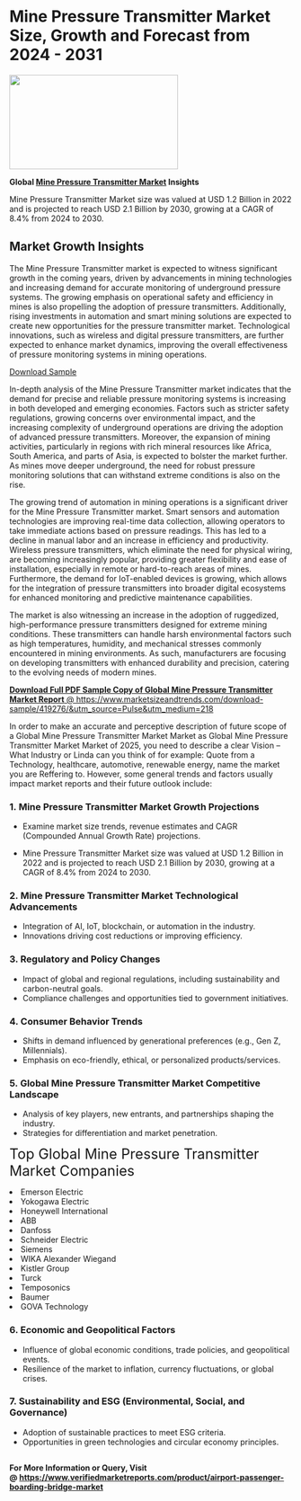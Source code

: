 <H1>Mine Pressure Transmitter Market Size, Growth and Forecast from 2024 - 2031</H1><img class="aligncenter size-medium wp-image-584254" src="https://thirdeyenews.in/wp-content/uploads/2024/09/Global-Market-Research-300x168.jpeg" alt="" width="300" height="168" /><p><strong>Global&nbsp;<a href="https://www.marketsizeandtrends.com/download-sample/419276/&amp;utm_source=Pulse&amp;utm_medium=218">Mine Pressure Transmitter Market</a> Insights</strong></p><p>Mine Pressure Transmitter Market size was valued at USD 1.2 Billion in 2022 and is projected to reach USD 2.1 Billion by 2030, growing at a CAGR of 8.4% from 2024 to 2030.</p><p><h2>Market Growth Insights</h2> <p>The Mine Pressure Transmitter market is expected to witness significant growth in the coming years, driven by advancements in mining technologies and increasing demand for accurate monitoring of underground pressure systems. The growing emphasis on operational safety and efficiency in mines is also propelling the adoption of pressure transmitters. Additionally, rising investments in automation and smart mining solutions are expected to create new opportunities for the pressure transmitter market. Technological innovations, such as wireless and digital pressure transmitters, are further expected to enhance market dynamics, improving the overall effectiveness of pressure monitoring systems in mining operations.</p> <p><a href="#">Download Sample</a></p> <p>In-depth analysis of the Mine Pressure Transmitter market indicates that the demand for precise and reliable pressure monitoring systems is increasing in both developed and emerging economies. Factors such as stricter safety regulations, growing concerns over environmental impact, and the increasing complexity of underground operations are driving the adoption of advanced pressure transmitters. Moreover, the expansion of mining activities, particularly in regions with rich mineral resources like Africa, South America, and parts of Asia, is expected to bolster the market further. As mines move deeper underground, the need for robust pressure monitoring solutions that can withstand extreme conditions is also on the rise.</p> <p>The growing trend of automation in mining operations is a significant driver for the Mine Pressure Transmitter market. Smart sensors and automation technologies are improving real-time data collection, allowing operators to take immediate actions based on pressure readings. This has led to a decline in manual labor and an increase in efficiency and productivity. Wireless pressure transmitters, which eliminate the need for physical wiring, are becoming increasingly popular, providing greater flexibility and ease of installation, especially in remote or hard-to-reach areas of mines. Furthermore, the demand for IoT-enabled devices is growing, which allows for the integration of pressure transmitters into broader digital ecosystems for enhanced monitoring and predictive maintenance capabilities.</p> <p>The market is also witnessing an increase in the adoption of ruggedized, high-performance pressure transmitters designed for extreme mining conditions. These transmitters can handle harsh environmental factors such as high temperatures, humidity, and mechanical stresses commonly encountered in mining environments. As such, manufacturers are focusing on developing transmitters with enhanced durability and precision, catering to the evolving needs of modern mines.</p> <p><a href="#"></p><p><span class=""><strong>Download Full PDF Sample Copy of Global Mine Pressure Transmitter Market Report</strong> @ <a href="https://www.marketsizeandtrends.com/download-sample/419276/&amp;utm_source=Pulse&amp;utm_medium=218" target="_blank">https://www.marketsizeandtrends.com/download-sample/419276/&amp;utm_source=Pulse&amp;utm_medium=218</a></span></p><p>In order to make an accurate and perceptive description of future scope of a Global&nbsp;Mine Pressure Transmitter Market Market as Global&nbsp;Mine Pressure Transmitter Market Market of 2025, you need to describe a clear Vision &ndash; What Industry or Linda can you think of for example: Quote from a Technology, healthcare, automotive, renewable energy, name the market you are Reffering to. However, some general trends and factors usually impact market reports and their future outlook include:</p><h3>1.&nbsp;<strong>Mine Pressure Transmitter Market Growth Projections</strong></h3><ul><li>Examine market size trends, revenue estimates and CAGR (Compounded Annual Growth Rate) projections.</li><li><p>Mine Pressure Transmitter Market size was valued at USD 1.2 Billion in 2022 and is projected to reach USD 2.1 Billion by 2030, growing at a CAGR of 8.4% from 2024 to 2030.</p></li></ul><h3>2.&nbsp;<strong>Mine Pressure Transmitter Market Technological Advancements</strong></h3><ul><li>Integration of AI, IoT, blockchain, or automation in the industry.</li><li>Innovations driving cost reductions or improving efficiency.</li></ul><h3>3.&nbsp;<strong>Regulatory and Policy Changes</strong></h3><ul><li>Impact of global and regional regulations, including sustainability and carbon-neutral goals.</li><li>Compliance challenges and opportunities tied to government initiatives.</li></ul><h3>4.&nbsp;<strong>Consumer Behavior Trends</strong></h3><ul><li>Shifts in demand influenced by generational preferences (e.g., Gen Z, Millennials).</li><li>Emphasis on eco-friendly, ethical, or personalized products/services.</li></ul><h3>5.&nbsp;<strong>Global Mine Pressure Transmitter Market Competitive Landscape</strong></h3><ul><li>Analysis of key players, new entrants, and partnerships shaping the industry.</li><li>Strategies for differentiation and market penetration.</li></ul><p data-pm-slice="1 1 []"><span style="color: inherit; font-family: inherit; font-size: 25px;">Top Global Mine Pressure Transmitter Market Companies</span></p><div class="" data-test-id=""><p><li>Emerson Electric</li><li> Yokogawa Electric</li><li> Honeywell International</li><li> ABB</li><li> Danfoss</li><li> Schneider Electric</li><li> Siemens</li><li> WIKA Alexander Wiegand</li><li> Kistler Group</li><li> Turck</li><li> Temposonics</li><li> Baumer</li><li> GOVA Technology</li></p></div><h3>6.&nbsp;<strong>Economic and Geopolitical Factors</strong></h3><ul><li>Influence of global economic conditions, trade policies, and geopolitical events.</li><li>Resilience of the market to inflation, currency fluctuations, or global crises.</li></ul><h3>7.&nbsp;<strong>Sustainability and ESG (Environmental, Social, and Governance)</strong></h3><ul><li>Adoption of sustainable practices to meet ESG criteria.</li><li>Opportunities in green technologies and circular economy principles.</li></ul><h2><strong style="font-size: 14px;">For More Information or Query, Visit @&nbsp;</strong><a style="background-color: #ffffff; font-size: 14px;" href="https://www.marketsizeandtrends.com/report/mine-pressure-transmitter-market/" target="_blank">https://www.verifiedmarketreports.com/product/airport-passenger-boarding-bridge-market</a></h2>
